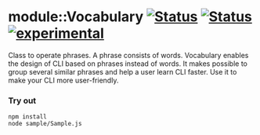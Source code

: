 
# module::Vocabulary [![Status](https://circleci.com/gh/Wandalen/wVocabulary.svg?style=shield)](https://img.shields.io/circleci/build/github/Wandalen/wVocabulary?label=Test&logo=Test) [![Status](https://github.com/Wandalen/wVocabulary/workflows/Test/badge.svg)](https://github.com/Wandalen/wVocabulary/actions?query=workflow%3ATest) [![experimental](https://img.shields.io/badge/stability-experimental-orange.svg)](https://github.com/emersion/stability-badges#experimental)

Class to operate phrases. A phrase consists of words. Vocabulary enables the design of CLI based on phrases instead of words. It makes possible to group several similar phrases and help a user learn CLI faster. Use it to make your CLI more user-friendly.

### Try out
```
npm install
node sample/Sample.js
```









































































